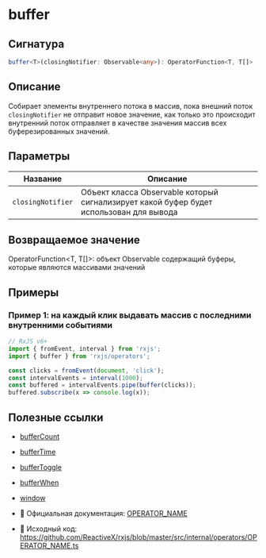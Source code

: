 # buffer

## Сигнатура

```typescript
buffer<T>(closingNotifier: Observable<any>): OperatorFunction<T, T[]>
```

## Описание
Собирает элементы внутреннего потока в массив, пока внешний поток `closingNotifier` не отправит новое значение, как только это происходит внутренний поток отправляет в качестве значения массив всех буферезированных значений.
 
## Параметры

| Название | Описание |
|-|-|
| `closingNotifier` | Объект класса Observable который сигнализирует какой буфер будет использован для вывода |

## Возвращаемое значение
OperatorFunction<T, T[]>: объект Observable содержащий буферы, которые являются массивами значений

## Примеры

### Пример 1: на каждый клик выдавать массив с последними внутренними событиями

```typescript
// RxJS v6+
import { fromEvent, interval } from 'rxjs';
import { buffer } from 'rxjs/operators';

const clicks = fromEvent(document, 'click');
const intervalEvents = interval(1000);
const buffered = intervalEvents.pipe(buffer(clicks));
buffered.subscribe(x => console.log(x));
```

## Полезные ссылки

- [bufferCount](api/operators/pipeable/bufferTime.md)
- [bufferTime](api/operators/pipeable/bufferTime.md)
- [bufferToggle](api/operators/pipeable/bufferToggle.md)
- [bufferWhen](api/operators/pipeable/bufferWhen.md)
- [window](api/operators/pipeable/window.md)

- 📰 Официальная документация: [OPERATOR_NAME](OPERATOR_URL)
- 📁 Исходный код: https://github.com/ReactiveX/rxjs/blob/master/src/internal/operators/OPERATOR_NAME.ts
